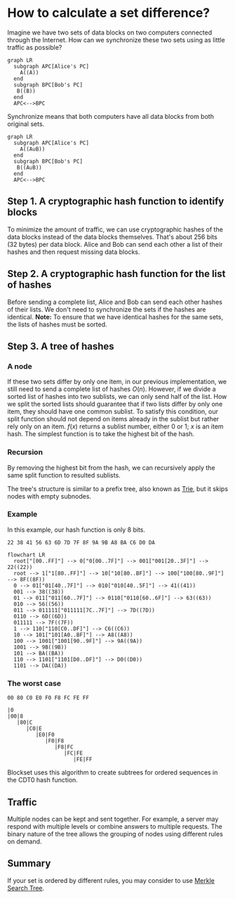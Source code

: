 # How to calculate a set difference?

Imagine we have two sets of data blocks on two computers connected through the Internet. How can we synchronize these two sets using as little traffic as possible? 

```mermaid
graph LR
  subgraph APC[Alice's PC]
    A((A))
  end
  subgraph BPC[Bob's PC]
   B((B))
  end
  APC<-->BPC
```

Synchronize means that both computers have all data blocks from both original sets.

```mermaid
graph LR
  subgraph APC[Alice's PC]
    A((A∪B))
  end
  subgraph BPC[Bob's PC]
   B((A∪B))
  end
  APC<-->BPC
```

## Step 1. A cryptographic hash function to identify blocks 

To minimize the amount of traffic, we can use cryptographic hashes of the data blocks instead of the data blocks themselves. That's about 256 bits (32 bytes) per data block. Alice and Bob can send each other a list of their hashes and then request missing data blocks.

## Step 2. A cryptographic hash function for the list of hashes

Before sending a complete list, Alice and Bob can send each other hashes of their lists. We don't need to synchronize the sets if the hashes are identical. **Note:** To ensure that we have identical hashes for the same sets, the lists of hashes must be sorted.

## Step 3. A tree of hashes

### A node

If these two sets differ by only one item, in our previous implementation, we still need to send a complete list of hashes $O(n)$. However, if we divide a sorted list of hashes into two sublists, we can only send half of the list. How we split the sorted lists should guarantee that if two lists differ by only one item, they should have one common sublist. To satisfy this condition, our split function should not depend on items already in the sublist but rather rely only on an item. $f(x)$ returns a sublist number, either $0$ or $1$; $x$ is an item hash. The simplest function is to take the highest bit of the hash.

### Recursion

By removing the highest bit from the hash, we can recursively apply the same split function to resulted sublists.

The tree's structure is similar to a prefix tree, also known as [Trie](https://en.wikipedia.org/wiki/Trie), but it skips nodes with empty subnodes.

### Example

In this example, our hash function is only 8 bits.

```
22 38 41 56 63 6D 7D 7F 8F 9A 9B A8 BA C6 D0 DA
```

```mermaid
flowchart LR
  root["[00..FF]"] --> 0["0[00..7F]"] --> 001["001[20..3F]"] --> 22((22))
  root --> 1["1[80..FF]"] --> 10["10[80..BF]"] --> 100["100[80..9F]"] --> 8F((8F))
  0 --> 01["01[40..7F]"] --> 010["010[40..5F]"] --> 41((41))
  001 --> 38((38))
  01 --> 011["011[60..7F]"] --> 0110["0110[60..6F]"] --> 63((63))
  010 --> 56((56))
  011 --> 011111["011111[7C..7F]"] --> 7D((7D))
  0110 --> 6D((6D))
  011111 --> 7F((7F))
  1 --> 110["110[C0..DF]"] --> C6((C6))
  10 --> 101["101[A0..BF]"] --> A8((A8))
  100 --> 1001["1001[90..9F]"] --> 9A((9A))
  1001 --> 9B((9B))
  101 --> BA((BA))
  110 --> 1101["1101[D0..DF]"] --> D0((D0))
  1101 --> DA((DA))
```

### The worst case

```
00 80 C0 E0 F0 F8 FC FE FF
```

```
|0 
|00|8
   |80|C
      |C0|E
         |E0|F0
            |F0|F8
               |F8|FC
                  |FC|FE
                     |FE|FF
```

Blockset uses this algorithm to create subtrees for ordered sequences in the CDT0 hash function.

## Traffic

Multiple nodes can be kept and sent together. For example, a server may respond with multiple levels or combine answers to multiple requests. The binary nature of the tree allows the grouping of nodes using different rules on demand.

## Summary

If your set is ordered by different rules, you may consider to use [Merkle Search Tree](https://inria.hal.science/hal-02303490/document).
